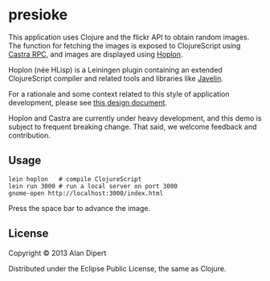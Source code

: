 # presioke

This application uses Clojure and the flickr API to obtain random
images.  The function for fetching the images is exposed to
ClojureScript using [Castra RPC](https://github.com/tailrecursion/castra), and images are displayed using [Hoplon](https://github.com/tailrecursion/hoplon).

Hoplon (née HLisp) is a Leiningen plugin containing an extended ClojureScript compiler and related tools and libraries like [Javelin](https://github.com/tailrecursion/javelin).

For a rationale and some context related to this style of application development, please see [this design document](https://github.com/tailrecursion/hlisp-starter/blob/master/PROJECT.md).

Hoplon and Castra are currently under heavy development, and this demo is subject to frequent breaking change.  That said, we welcome feedback and contribution.

## Usage

    lein hoplon   # compile ClojureScript
    lein run 3000 # run a local server on port 3000
    gnome-open http://localhost:3000/index.html

Press the space bar to advance the image.

## License

Copyright © 2013 Alan Dipert

Distributed under the Eclipse Public License, the same as Clojure.
